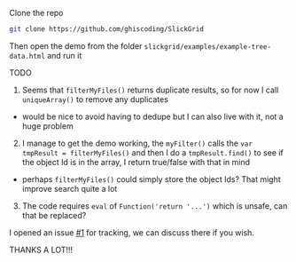 Clone the repo
```bash
git clone https://github.com/ghiscoding/SlickGrid
```

Then open the demo from the folder `slickgrid/examples/example-tree-data.html` and run it 

TODO
1. Seems that `filterMyFiles()` returns duplicate results, so for now I call `uniqueArray()` to remove any duplicates
  - would be nice to avoid having to dedupe but I can also live with it, not a huge problem
2. I manage to get the demo working, the `myFilter()` calls the `var tmpResult = filterMyFiles()` and then I do a `tmpResult.find()` to see if the object Id is in the array, I return true/false with that in mind
  - perhaps `filterMyFiles()` could simply store the object Ids? That might improve search quite a lot
3. The code requires `eval` of `Function('return '...')` which is unsafe, can that be replaced?

I opened an issue [#1](https://github.com/ghiscoding/SlickGrid/issues/1) for tracking, we can discuss there if you wish.

THANKS A LOT!!!